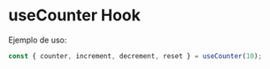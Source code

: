 # useCounter Hook

Ejemplo de uso:
```js
const { counter, increment, decrement, reset } = useCounter(10);
```


